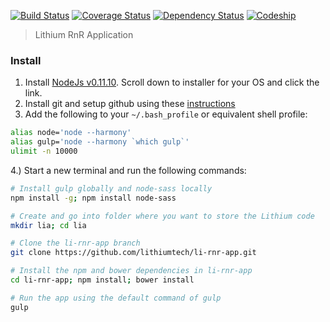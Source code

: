 [![Build Status][travis-image]][travis-url]  [![Coverage Status][coveralls-image]][coveralls-url] [![Dependency Status][depstat-image]][depstat-url] [![Codeship][codeship-image]][codeship-url]

> Lithium RnR Application

### Install

1. Install [NodeJs v0.11.10](http://blog.nodejs.org/2013/12/31/node-v0-11-10-unstable/). Scroll down to installer for your OS and click the link.
2. Install git and setup github using these [instructions](https://help.github.com/articles/set-up-git)
3. Add the following to your `~/.bash_profile` or equivalent shell profile:
```bash
alias node='node --harmony'
alias gulp='node --harmony `which gulp`'
ulimit -n 10000
```
4.) Start a new terminal and run the following commands:

```bash
# Install gulp globally and node-sass locally
npm install -g; npm install node-sass

# Create and go into folder where you want to store the Lithium code
mkdir lia; cd lia

# Clone the li-rnr-app branch
git clone https://github.com/lithiumtech/li-rnr-app.git

# Install the npm and bower dependencies in li-rnr-app
cd li-rnr-app; npm install; bower install

# Run the app using the default command of gulp
gulp
```
[travis-url]: http://travis-ci.org/lithiumtech/li-rnr-app
[travis-image]: https://secure.travis-ci.org/lithiumtech/li-rnr-app.png?branch=master

[coveralls-url]: https://coveralls.io/r/lithiumtech/li-rnr-app
[coveralls-image]: https://coveralls.io/repos/lithiumtech/li-rnr-app/badge.png

[depstat-url]: https://david-dm.org/adamayres/lithiumtech/li-rnr-app
[depstat-image]: https://david-dm.org/lithiumtech/li-rnr-app.png


[codeship-url]: https://www.codeship.io/
[codeship-image]: https://www.codeship.io/projects/d8436310-85a1-0131-0cc1-4ef271363d26/status
